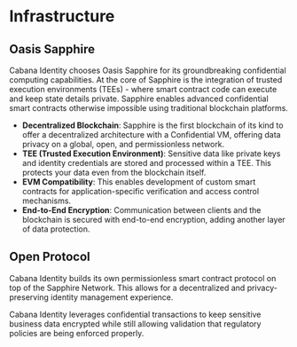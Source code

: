 # Infrastructure

## Oasis Sapphire

Cabana Identity chooses Oasis Sapphire for its groundbreaking confidential computing capabilities. At the core of 
Sapphire is the integration of trusted execution environments (TEEs) - where smart contract code can 
execute and keep state details private. Sapphire enables advanced confidential smart contracts otherwise 
impossible using traditional blockchain platforms. 


* **Decentralized Blockchain**: Sapphire is the first blockchain of its kind to offer a decentralized architecture with a Confidential VM, offering data privacy on a global, open, and permissionless network.
* **TEE (Trusted Execution Environment)**: Sensitive data like private keys and identity credentials are stored and processed within a TEE. This protects your data even from the blockchain itself.
* **EVM Compatibility**: This enables development of custom smart contracts for application-specific verification and access control mechanisms.
* **End-to-End Encryption**: Communication between clients and the blockchain is secured with end-to-end encryption, adding another layer of data protection.

## Open Protocol

Cabana Identity builds its own permissionless smart contract protocol on top of the Sapphire Network. This allows for a decentralized and privacy-preserving identity management experience.

Cabana Identity leverages confidential transactions to keep sensitive business data encrypted while still allowing validation that regulatory policies are being enforced properly.
